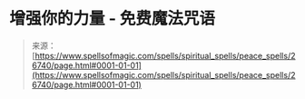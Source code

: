 <!--yml

category: 未分类

date: 2024-06-12 19:15:08

-->

# 增强你的力量 - 免费魔法咒语

> 来源：[https://www.spellsofmagic.com/spells/spiritual_spells/peace_spells/26740/page.html#0001-01-01](https://www.spellsofmagic.com/spells/spiritual_spells/peace_spells/26740/page.html#0001-01-01)

